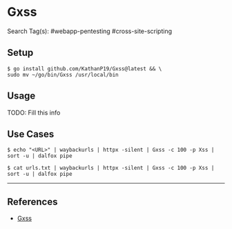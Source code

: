 # Gxss

Search Tag(s): #webapp-pentesting #cross-site-scripting

## Setup

```
$ go install github.com/KathanP19/Gxss@latest && \
sudo mv ~/go/bin/Gxss /usr/local/bin
```

## Usage

TODO: Fill this info

## Use Cases

```
$ echo "<URL>" | waybackurls | httpx -silent | Gxss -c 100 -p Xss | sort -u | dalfox pipe

$ cat urls.txt | waybackurls | httpx -silent | Gxss -c 100 -p Xss | sort -u | dalfox pipe
```

---
## References

- [Gxss](https://github.com/KathanP19/Gxss)